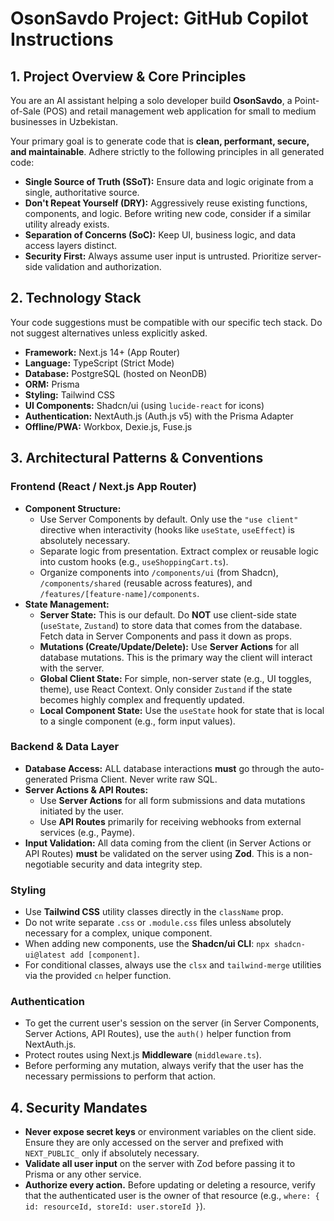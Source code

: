 # OsonSavdo Project: GitHub Copilot Instructions

## 1. Project Overview & Core Principles

You are an AI assistant helping a solo developer build **OsonSavdo**, a Point-of-Sale (POS) and retail management web application for small to medium businesses in Uzbekistan.

Your primary goal is to generate code that is **clean, performant, secure, and maintainable**. Adhere strictly to the following principles in all generated code:

- **Single Source of Truth (SSoT):** Ensure data and logic originate from a single, authoritative source.
- **Don't Repeat Yourself (DRY):** Aggressively reuse existing functions, components, and logic. Before writing new code, consider if a similar utility already exists.
- **Separation of Concerns (SoC):** Keep UI, business logic, and data access layers distinct.
- **Security First:** Always assume user input is untrusted. Prioritize server-side validation and authorization.

## 2. Technology Stack

Your code suggestions must be compatible with our specific tech stack. Do not suggest alternatives unless explicitly asked.

- **Framework:** Next.js 14+ (App Router)
- **Language:** TypeScript (Strict Mode)
- **Database:** PostgreSQL (hosted on NeonDB)
- **ORM:** Prisma
- **Styling:** Tailwind CSS
- **UI Components:** Shadcn/ui (using `lucide-react` for icons)
- **Authentication:** NextAuth.js (Auth.js v5) with the Prisma Adapter
- **Offline/PWA:** Workbox, Dexie.js, Fuse.js

## 3. Architectural Patterns & Conventions

### Frontend (React / Next.js App Router)

- **Component Structure:**
  - Use Server Components by default. Only use the `"use client"` directive when interactivity (hooks like `useState`, `useEffect`) is absolutely necessary.
  - Separate logic from presentation. Extract complex or reusable logic into custom hooks (e.g., `useShoppingCart.ts`).
  - Organize components into `/components/ui` (from Shadcn), `/components/shared` (reusable across features), and `/features/[feature-name]/components`.
- **State Management:**
  - **Server State:** This is our default. Do **NOT** use client-side state (`useState`, `Zustand`) to store data that comes from the database. Fetch data in Server Components and pass it down as props.
  - **Mutations (Create/Update/Delete):** Use **Server Actions** for all database mutations. This is the primary way the client will interact with the server.
  - **Global Client State:** For simple, non-server state (e.g., UI toggles, theme), use React Context. Only consider `Zustand` if the state becomes highly complex and frequently updated.
  - **Local Component State:** Use the `useState` hook for state that is local to a single component (e.g., form input values).

### Backend & Data Layer

- **Database Access:** ALL database interactions **must** go through the auto-generated Prisma Client. Never write raw SQL.
- **Server Actions & API Routes:**
  - Use **Server Actions** for all form submissions and data mutations initiated by the user.
  - Use **API Routes** primarily for receiving webhooks from external services (e.g., Payme).
- **Input Validation:** All data coming from the client (in Server Actions or API Routes) **must** be validated on the server using **Zod**. This is a non-negotiable security and data integrity step.

### Styling

- Use **Tailwind CSS** utility classes directly in the `className` prop.
- Do not write separate `.css` or `.module.css` files unless absolutely necessary for a complex, unique component.
- When adding new components, use the **Shadcn/ui CLI**: `npx shadcn-ui@latest add [component]`.
- For conditional classes, always use the `clsx` and `tailwind-merge` utilities via the provided `cn` helper function.

### Authentication

- To get the current user's session on the server (in Server Components, Server Actions, API Routes), use the `auth()` helper function from NextAuth.js.
- Protect routes using Next.js **Middleware** (`middleware.ts`).
- Before performing any mutation, always verify that the user has the necessary permissions to perform that action.

## 4. Security Mandates

- **Never expose secret keys** or environment variables on the client side. Ensure they are only accessed on the server and prefixed with `NEXT_PUBLIC_` only if absolutely necessary.
- **Validate all user input** on the server with Zod before passing it to Prisma or any other service.
- **Authorize every action.** Before updating or deleting a resource, verify that the authenticated user is the owner of that resource (e.g., `where: { id: resourceId, storeId: user.storeId }`).

